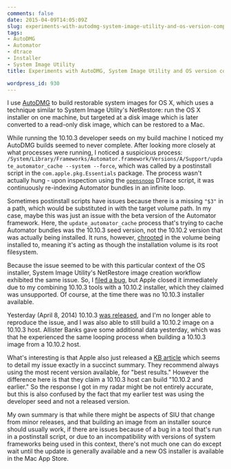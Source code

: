 ```yaml
---
comments: false
date: 2015-04-09T14:05:09Z
slug: experiments-with-autodmg-system-image-utility-and-os-version-compatibility
tags:
- AutoDMG
- Automator
- dtrace
- Installer
- System Image Utility
title: Experiments with AutoDMG, System Image Utility and OS version compatibility

wordpress_id: 930
---
```


<!-- [![SystemImageUtility_128.png](images/2015/04/SystemImageUtility_128.png)](images/2015/04/SystemImageUtility_128.png) -->

I use [AutoDMG](https://github.com/MagerValp/AutoDMG) to build restorable system images for OS X, which uses a technique similar to System Image Utility's NetRestore: run the OS X installer on one machine, but targeted at a disk image which is later converted to a read-only disk image, which can be restored to a Mac.

While running the 10.10.3 developer seeds on my build machine I noticed my AutoDMG builds seemed to never complete. After looking more closely at what processes were running, I noticed a suspicious process: `/System/Library/Frameworks/Automator.framework/Versions/A/Support/update_automator_cache --system --force`, which was called by a postinstall script in the `com.apple.pkg.Essentials` package. The process wasn't actually hung - upon inspection using the [`opensnoop`](https://developer.apple.com/library/mac/documentation/Darwin/Reference/ManPages/man1/opensnoop.1m.html) DTrace script, it was continuously re-indexing Automator bundles in an infinite loop.

Sometimes postinstall scripts have issues because there is a missing `"$3"` in a path, which would be substituted in with the target volume path. In my case, maybe this was just an issue with the beta version of the Automator framework. Here, the `update_automator_cache` process that's trying to cache Automator bundles was the 10.10.3 seed version, not the 10.10.2 version that was actually being installed. It runs, however, [chrooted](https://developer.apple.com/library/mac/documentation/Darwin/Reference/ManPages/man2/chroot.2.html) in the volume being installed to, meaning it's acting as though the installation volume is its root filesystem.

Because the issue seemed to be with this particular context of the OS installer, System Image Utility's NetRestore image creation workflow exhibited the same issue. So, I [filed a bug](http://www.openradar.me/radar?id=5241812365082624), but Apple closed it immediately due to my combining 10.10.3 tools with a 10.10.2 installer, which they claimed was unsupported. Of course, at the time there was no 10.10.3 installer available.

Yesterday (April 8, 2014) 10.10.3 [was released](https://support.apple.com/en-us/HT204490), and I'm no longer able to reproduce the issue, and I was also able to still build a 10.10.2 image on a 10.10.3 host. Allister Banks gave some additional data yesterday, which was that he experienced the same looping process when building a 10.10.3 image from a 10.10.2 host.

What's interesting is that Apple also just released a [KB article](https://support.apple.com/en-us/HT204654) which seems to detail my issue exactly in a succinct summary. They recommend always using the most recent version available, for "best results." However the difference here is that they claim a 10.10.3 host can build "10.10.2 and earlier." So the response I got in my radar might be not entirely accurate, but this is also confused by the fact that my earlier test was using the developer seed and not a released version.

My own summary is that while there might be aspects of SIU that change from minor releases, and that building an image from an installer source should usually work, if there are issues because of a bug in a tool that's run in a postinstall script, or due to an incompatibility with versions of system frameworks being used in this context, there's not much one can do except wait until the update is generally available and a new OS installer is available in the Mac App Store.
